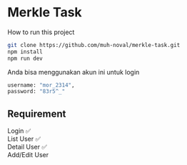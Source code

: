 # Merkle Task

How to run this project

```bash
git clone https://github.com/muh-noval/merkle-task.git
npm install
npm run dev
```

Anda bisa menggunakan akun ini untuk login

```bash
username: "mor_2314",
password: "83r5^_"
```

## Requirement

Login ✅ <br>
List User ✅ <br>
Detail User ✅ <br>
Add/Edit User
